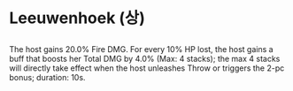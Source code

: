 # Leeuwenhoek (상)

##

The host gains 20.0% Fire DMG. For every 10% HP lost, the host gains a buff that boosts her Total DMG by 4.0% (Max: 4 stacks); the max 4 stacks will directly take effect when the host unleashes Throw or triggers the 2-pc bonus; duration: 10s.

